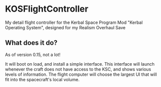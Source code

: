 # KOSFlightController
My detail flight controller for the Kerbal Space Program Mod "Kerbal Operating System", designed for my Realism Overhaul Save

## What does it do?
As of version 0.15, not a lot!

It will boot on load, and install a simple interface.
This interface will launch whenever the craft does not have access to the KSC, and shows various levels of information.
The flight computer will choose the largest UI that will fit into the spacecraft's local volume.

